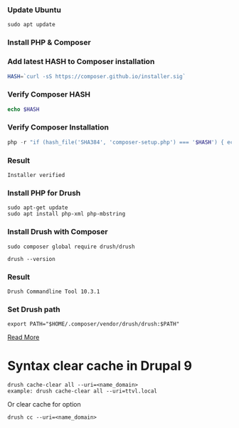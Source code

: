 ### Update Ubuntu ###
```
sudo apt update
```
### Install PHP & Composer ###

### Add latest HASH to Composer installation ###
```php
HASH=`curl -sS https://composer.github.io/installer.sig`
```

### Verify Composer HASH ###
```php
echo $HASH
```

### Verify Composer Installation ###
```php
php -r "if (hash_file('SHA384', 'composer-setup.php') === '$HASH') { echo 'Installer verified'; } else { echo 'Installer corrupt'; unlink('composer-setup.php'); } echo PHP_EOL;"
```

### Result ###
```
Installer verified
```

### Install PHP for Drush ###
```
sudo apt-get update 
sudo apt install php-xml php-mbstring
```

### Install Drush with Composer ###
```
sudo composer global require drush/drush
```
```
drush --version
```
### Result ###
```
Drush Commandline Tool 10.3.1
```

### Set Drush path ###
```
export PATH="$HOME/.composer/vendor/drush/drush:$PATH"
```

[Read More](https://tubemint.com/installing-drush-with-composer)

# Syntax clear cache in Drupal 9
```
drush cache-clear all --uri=<name_domain>
example: drush cache-clear all --uri=ttvl.local
```
Or clear cache for option
```
drush cc --uri=<name_domain>
```